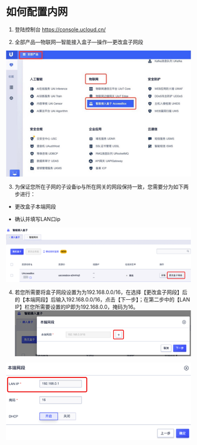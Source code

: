 # 如何配置内网

1. 登陆控制台 https://console.ucloud.cn/

2. 全部产品—物联网—智能接入盒子—操作—更改盒子网段

![图片4](../images/图片4.jpg)

3. 为保证您所在子网的子设备ip与所在网关的网段保持一致，您需要分为如下两步进行：

- 更改盒子本端网段

- 确认并填写LAN口ip

![图片8](../images/图片8.png)



4. 若您所需要将盒子网段设置为为192.168.0.0/16，在选择【更改盒子网段】后的【本端网段】后输入192.168.0.0/16，点击【下一步】；在第二步中的【LAN IP】栏您所需要设置的IP即为192.168.0.0，掩码为16。![图片9](../images/图片9.png)

![lan](../images/lan.png)
